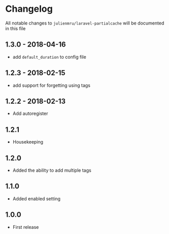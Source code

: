 # Changelog

All notable changes to `julienmru/laravel-partialcache` will be documented in this file

## 1.3.0 - 2018-04-16

- add `default_duration` to config file

## 1.2.3 - 2018-02-15
- add support for forgetting using tags

## 1.2.2 - 2018-02-13
- Add autoregister

## 1.2.1
- Housekeeping

## 1.2.0
- Added the ability to add multiple tags

## 1.1.0
- Added enabled setting

## 1.0.0
- First release

